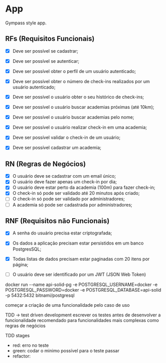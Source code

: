 # App

Gympass style app.

## RFs (Requisitos Funcionais)

- [x] Deve ser possível se cadastrar;
- [x] Deve ser possível se autenticar;
- [x] Deve ser possível obter o perfil de um usuário autenticado;
- [x] Deve ser possível obter o número de check-ins realizados por um usuário autenticado;
- [x] Deve ser possível o usuário obter o seu histórico de check-ins;
- [x] Deve ser possível o usuário buscar academias próximas (até 10km);
- [x] Deve ser possível o usuário buscar academias pelo nome;
- [x] Deve ser possível o usuário realizar check-in em uma academia;
- [x] Deve ser possível validar o check-in de um usuário;
- [x] Deve ser possível cadastrar um academia;


## RN (Regras de Negócios)

- [x] O usuário deve se cadastrar com um email único;
- [x] O usuário deve fazer apenas um check-in por dia;
- [x] O usuário deve estar perto da academia (100m) para fazer check-in;
- [x] O check-in só pode ser validado até 20 minutos após criado;
- [ ] O check-in só pode ser validado por administradores;
- [ ] A academia só pode ser cadastrada por administradores;

## RNF (Requisitos não Funcionais)

- [x] A senha do usuário precisa estar criptografada;
- [x] Os dados a aplicação precisam estar persistidos em um banco PostgresSQL;
- [x] Todas listas de dados precisam estar paginadas com 20 itens por página;
- [ ] O usuário deve ser identificado por um JWT (JSON Web Token)


docker run --name api-solid-pg -e POSTGRESQL_USERNAME=docker -e POSTGRESQL_PASSWORD=docker -e POSTGRESQL_DATABASE=api-solid -p 5432:5432 bitnami/postgresql

começar a criação de uma funcionalidade pelo caso de uso

TDD -> test driven development
escrever os testes antes de desenvolver a funcionalidade
recomendado para funcionalidades mais complexas como regras de negócios

TDD stages
- red: erro no teste
- green: codar o minimo possível para o teste passar
- refactor: 